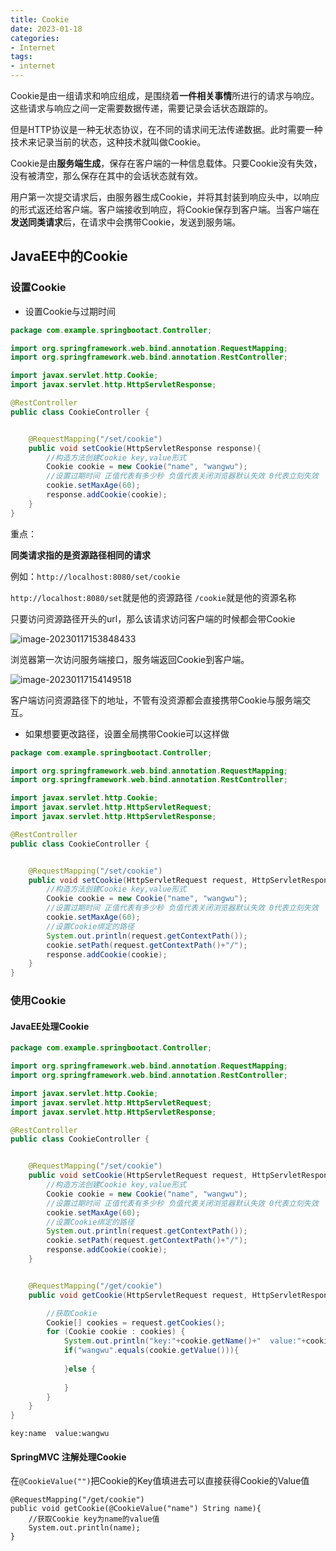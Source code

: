 ```yaml
---
title: Cookie
date: 2023-01-18
categories:
- Internet
tags:
- internet
---
```


Cookie是由一组请求和响应组成，是围绕着**一件相关事情**所进行的请求与响应。这些请求与响应之间一定需要数据传递，需要记录会话状态跟踪的。

但是HTTP协议是一种无状态协议，在不同的请求间无法传递数据。此时需要一种技术来记录当前的状态，这种技术就叫做Cookie。

Cookie是由**服务端生成**，保存在客户端的一种信息载体。只要Cookie没有失效，没有被清空，那么保存在其中的会话状态就有效。

用户第一次提交请求后，由服务器生成Cookie，并将其封装到响应头中，以响应的形式返还给客户端。客户端接收到响应，将Cookie保存到客户端。当客户端在**发送同类请求**后，在请求中会携带Cookie，发送到服务端。

## JavaEE中的Cookie

### 设置Cookie

* 设置Cookie与过期时间

```java
package com.example.springbootact.Controller;

import org.springframework.web.bind.annotation.RequestMapping;
import org.springframework.web.bind.annotation.RestController;

import javax.servlet.http.Cookie;
import javax.servlet.http.HttpServletResponse;

@RestController
public class CookieController {


    @RequestMapping("/set/cookie")
    public void setCookie(HttpServletResponse response){
        //构造方法创建Cookie key,value形式
        Cookie cookie = new Cookie("name", "wangwu");
        //设置过期时间 正值代表有多少秒 负值代表关闭浏览器默认失效 0代表立刻失效
        cookie.setMaxAge(60);
        response.addCookie(cookie);
    }
}

```

重点：

**同类请求指的是资源路径相同的请求**

例如：`http://localhost:8080/set/cookie`

`http://localhost:8080/set`就是他的资源路径  `/cookie`就是他的资源名称

只要访问资源路径开头的url，那么该请求访问客户端的时候都会带Cookie



![image-20230117153848433](https://md-img-market.oss-cn-beijing.aliyuncs.com/img/image-20230117153848433.png)

浏览器第一次访问服务端接口，服务端返回Cookie到客户端。

![image-20230117154149518](https://md-img-market.oss-cn-beijing.aliyuncs.com/img/image-20230117154149518.png)

客户端访问资源路径下的地址，不管有没资源都会直接携带Cookie与服务端交互。

* 如果想要更改路径，设置全局携带Cookie可以这样做

```java
package com.example.springbootact.Controller;

import org.springframework.web.bind.annotation.RequestMapping;
import org.springframework.web.bind.annotation.RestController;

import javax.servlet.http.Cookie;
import javax.servlet.http.HttpServletRequest;
import javax.servlet.http.HttpServletResponse;

@RestController
public class CookieController {


    @RequestMapping("/set/cookie")
    public void setCookie(HttpServletRequest request, HttpServletResponse response){
        //构造方法创建Cookie key,value形式
        Cookie cookie = new Cookie("name", "wangwu");
        //设置过期时间 正值代表有多少秒 负值代表关闭浏览器默认失效 0代表立刻失效
        cookie.setMaxAge(60);
        //设置Cookie绑定的路径
        System.out.println(request.getContextPath());
        cookie.setPath(request.getContextPath()+"/");
        response.addCookie(cookie);
    }
}
```

### 使用Cookie

#### JavaEE处理Cookie

```java
package com.example.springbootact.Controller;

import org.springframework.web.bind.annotation.RequestMapping;
import org.springframework.web.bind.annotation.RestController;

import javax.servlet.http.Cookie;
import javax.servlet.http.HttpServletRequest;
import javax.servlet.http.HttpServletResponse;

@RestController
public class CookieController {


    @RequestMapping("/set/cookie")
    public void setCookie(HttpServletRequest request, HttpServletResponse response){
        //构造方法创建Cookie key,value形式
        Cookie cookie = new Cookie("name", "wangwu");
        //设置过期时间 正值代表有多少秒 负值代表关闭浏览器默认失效 0代表立刻失效
        cookie.setMaxAge(60);
        //设置Cookie绑定的路径
        System.out.println(request.getContextPath());
        cookie.setPath(request.getContextPath()+"/");
        response.addCookie(cookie);
    }


    @RequestMapping("/get/cookie")
    public void getCookie(HttpServletRequest request, HttpServletResponse response){

        //获取Cookie
        Cookie[] cookies = request.getCookies();
        for (Cookie cookie : cookies) {
            System.out.println("key:"+cookie.getName()+"  value:"+cookie.getValue());
            if("wangwu".equals(cookie.getValue())){
                
            }else {
                
            }
        }
    }
}
```

```
key:name  value:wangwu
```

#### SpringMVC 注解处理Cookie

在`@CookieValue("")`把Cookie的Key值填进去可以直接获得Cookie的Value值

```
@RequestMapping("/get/cookie")
public void getCookie(@CookieValue("name") String name){
    //获取Cookie key为name的value值
    System.out.println(name);
}
```